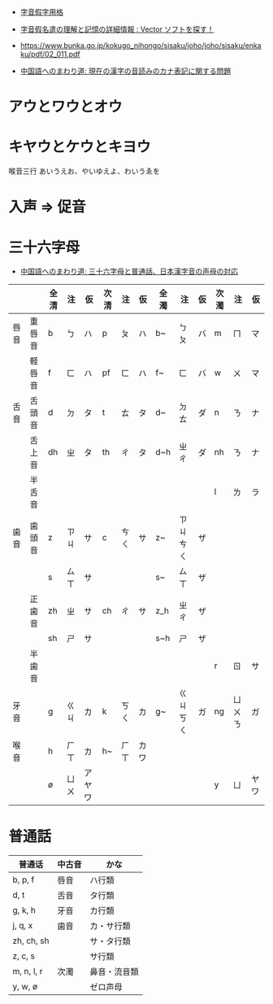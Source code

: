 - [字音假字用格](https://www.katch.ne.jp/~leque/text/mozigowe/mozigowe.html)
- [字音假名遣の理解と記憶の詳細情報 : Vector ソフトを探す！](https://www.vector.co.jp/soft/data/edu/se095951.html)
- https://www.bunka.go.jp/kokugo_nihongo/sisaku/joho/joho/sisaku/enkaku/pdf/02_011.pdf

- [中国語へのまわり道: 現在の漢字の音読みのカナ表記に関する問題](https://fayinwanlu.blogspot.com/2017/02/blog-post.html)

# アウとワウとオウ

# キヤウとケウとキヨウ

喉音三行 あいうえお、やいゆえよ、わいうゑを

# 入声 => 促音

# 三十六字母

- [中国語へのまわり道: 三十六字母と普通話&#12289;日本漢字音の声母の対応](https://fayinwanlu.blogspot.com/2017/01/blog-post.html)

|      |        | 全清 | 注   | 仮     | 次清 | 注   | 仮   | 全濁 | 注       | 仮  | 次濁 | 注     | 仮   |
| ---- | ------ | ---- | ---- | ------ | ---- | ---- | ---- | ---- | -------- | --- | ---- | ------ | ---- |
| 唇音 | 重唇音 | b    | ㄅ   | ハ     | p    | ㄆ   | ハ   | b~   | ㄅㄆ     | バ  | m    | ㄇ     | マ   |
|      | 軽唇音 | f    | ㄈ   | ハ     | pf   | ㄈ   | ハ   | f~   | ㄈ       | バ  | w    | ㄨ     | マ   |
| 舌音 | 舌頭音 | d    | ㄉ   | タ     | t    | ㄊ   | タ   | d~   | ㄉㄊ     | ダ  | n    | ㄋ     | ナ   |
|      | 舌上音 | dh   | ㄓ   | タ     | th   | ㄔ   | タ   | d~h  | ㄓㄔ     | ダ  | nh   | ㄋ     | ナ   |
|      | 半舌音 |      |      |        |      |      |      |      |          |     | l    | ㄌ     | ラ   |
| 歯音 | 歯頭音 | z    | ㄗㄐ | サ     | c    | ㄘㄑ | サ   | z~   | ㄗㄐㄘㄑ | ザ  |
|      |        | s    | ㄙㄒ | サ     |      |      |      | s~   | ㄙㄒ     | ザ  |
|      | 正歯音 | zh   | ㄓ   | サ     | ch   | ㄔ   | サ   | z_h  | ㄓㄔ     | ザ  |
|      |        | sh   | ㄕ   | サ     |      |      |      | s~h  | ㄕ       | ザ  |
|      | 半歯音 |      |      |        |      |      |      |      |          |     | r    | ㄖ     | サ   |
| 牙音 |        | g    | ㄍㄐ | カ     | k    | ㄎㄑ | カ   | g~   | ㄍㄐㄎㄑ | ガ  | ng   | ㄩㄨㄋ | ガ   |
| 喉音 |        | h    | ㄏㄒ | カ     | h~   | ㄏㄒ | カワ |
|      |        | ø    | ㄩㄨ | アヤワ |      |      |      |      |          |     | y    | ㄩ     | ヤワ |

# 普通話

| 普通话     | 中古音 | かな         |
| ---------- | ------ | ------------ |
| b, p, f    | 唇音   | ハ行類       |
| d, t       | 舌音   | タ行類       |
| g, k, h    | 牙音   | カ行類       |
| j, q, x    | 歯音   | カ・サ行類   |
| zh, ch, sh |        | サ・タ行類   |
| z, c, s    |        | サ行類       |
| m, n, l, r | 次濁   | 鼻音・流音類 |
| y, w, ø    |        | ゼロ声母     |
